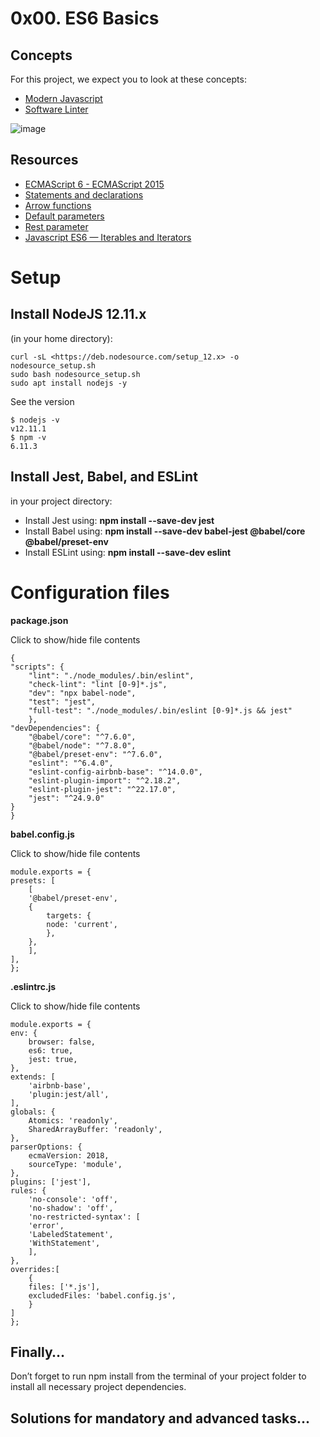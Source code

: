 # 0x00. ES6 Basics

## Concepts

For this project, we expect you to look at these concepts:

- [Modern Javascript]()
- [Software Linter](https://intranet.alxswe.com/concepts/542)

![image](https://s3.amazonaws.com/alx-intranet.hbtn.io/uploads/medias/2019/12/08806026ef621f900121.png?X-Amz-Algorithm=AWS4-HMAC-SHA256&X-Amz-Credential=AKIARDDGGGOUSBVO6H7D%2F20230417%2Fus-east-1%2Fs3%2Faws4_request&X-Amz-Date=20230417T060928Z&X-Amz-Expires=86400&X-Amz-SignedHeaders=host&X-Amz-Signature=dc34354548738f0f742f6d02d0b30d2beb70b6517e23dee7dd90600e4ea3d1a7)

## Resources

- [ECMAScript 6 - ECMAScript 2015](https://www.w3schools.com/js/js_es6.asp)
- [Statements and declarations](https://developer.mozilla.org/en-US/docs/Web/JavaScript/Reference/Statements)
- [Arrow functions](https://developer.mozilla.org/en-US/docs/Web/JavaScript/Reference/Functions/Arrow_functions)
- [Default parameters](https://developer.mozilla.org/en-US/docs/Web/JavaScript/Reference/Functions/Default_parameters)
- [Rest parameter](https://developer.mozilla.org/en-US/docs/Web/JavaScript/Reference/Functions/rest_parameters)
- [Javascript ES6 — Iterables and Iterators](https://towardsdatascience.com/javascript-es6-iterables-and-iterators-de18b54f4d4)

# Setup

## Install NodeJS 12.11.x
(in your home directory):

    curl -sL <https://deb.nodesource.com/setup_12.x> -o nodesource_setup.sh
    sudo bash nodesource_setup.sh
    sudo apt install nodejs -y

See the version

    $ nodejs -v
    v12.11.1
    $ npm -v
    6.11.3
## Install Jest, Babel, and ESLint
in your project directory:

- Install Jest using: <b>npm install --save-dev jest</b>
- Install Babel using: <b>npm install --save-dev babel-jest @babel/core @babel/preset-env</b>
- Install ESLint using: <b>npm install --save-dev eslint</b>

# Configuration files

<b>package.json</b>

Click to show/hide file contents

    {
    "scripts": {
        "lint": "./node_modules/.bin/eslint",
        "check-lint": "lint [0-9]*.js",
        "dev": "npx babel-node",
        "test": "jest",
        "full-test": "./node_modules/.bin/eslint [0-9]*.js && jest"
        },
    "devDependencies": {
        "@babel/core": "^7.6.0",
        "@babel/node": "^7.8.0",
        "@babel/preset-env": "^7.6.0",
        "eslint": "^6.4.0",
        "eslint-config-airbnb-base": "^14.0.0",
        "eslint-plugin-import": "^2.18.2",
        "eslint-plugin-jest": "^22.17.0",
        "jest": "^24.9.0"
    }
    }

<b>babel.config.js</b>

Click to show/hide file contents

    module.exports = {
    presets: [
        [
        '@babel/preset-env',
        {
            targets: {
            node: 'current',
            },
        },
        ],
    ],
    };

<b>.eslintrc.js</b>

Click to show/hide file contents

    module.exports = {
    env: {
        browser: false,
        es6: true,
        jest: true,
    },
    extends: [
        'airbnb-base',
        'plugin:jest/all',
    ],
    globals: {
        Atomics: 'readonly',
        SharedArrayBuffer: 'readonly',
    },
    parserOptions: {
        ecmaVersion: 2018,
        sourceType: 'module',
    },
    plugins: ['jest'],
    rules: {
        'no-console': 'off',
        'no-shadow': 'off',
        'no-restricted-syntax': [
        'error',
        'LabeledStatement',
        'WithStatement',
        ],
    },
    overrides:[
        {
        files: ['*.js'],
        excludedFiles: 'babel.config.js',
        }
    ]
    };


## Finally…

Don’t forget to run npm install from the terminal of your project folder to install all necessary project dependencies.

## Solutions for mandatory and advanced tasks...
